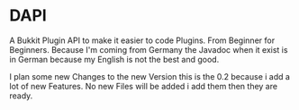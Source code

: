 # DAPI
A Bukkit Plugin API to make it easier to code Plugins.
From Beginner for Beginners.
Because I'm coming from Germany the Javadoc when it exist is in German because my English is not the best and good.

I plan some new Changes to the new Version this is the 0.2 because i add a lot of new Features.
No new Files will be added i add them then they are ready.
